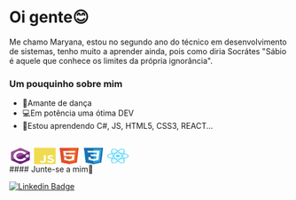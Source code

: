 #   Oi gente😊
 Me chamo Maryana, estou no segundo ano do técnico em desenvolvimento de sistemas, tenho muito a aprender ainda, pois como diria Socrátes "Sábio é aquele que conhece os limites da própria ignorância".
 ### Um pouquinho sobre mim
 - 💛Amante de dança
- 💻Em potência uma ótima DEV
- 🧚‍Estou aprendendo C#, JS, HTML5, CSS3, REACT...
 <div style="display: inline_block"><br>
  <img align="center" alt="Mary-Csharp" height="30" width="40" src="https://raw.githubusercontent.com/devicons/devicon/master/icons/csharp/csharp-original.svg">
  <img align="center" alt="Mary-Js" height="30" width="40" src="https://raw.githubusercontent.com/devicons/devicon/master/icons/javascript/javascript-plain.svg">
  <img align="center" alt="Mary-HTML" height="30" width="40" src="https://raw.githubusercontent.com/devicons/devicon/master/icons/html5/html5-original.svg">
  <img align="center" alt="Mary-CSS" height="30" width="40" src="https://raw.githubusercontent.com/devicons/devicon/master/icons/css3/css3-original.svg">
  <img align="center" alt="Mary-React" height="30" width="40" src="https://raw.githubusercontent.com/devicons/devicon/master/icons/react/react-original.svg">
</div>
#### Junte-se a mim💖

[![Linkedin Badge](https://img.shields.io/badge/-LinkedIn-purple?style=flat-square&logo=Linkedin&logoColor=white&link=https://www.linkedin.com/in/maryana-sa-ab1863207/)](https://www.linkedin.com/in/maryana-sa-ab1863207/) 

<!--
**Mary347124u/Mary347124u** is a ✨ _special_ ✨ repository because its `README.md` (this file) appears on your GitHub profile.

### Um pouquinho sobre mim


-->
